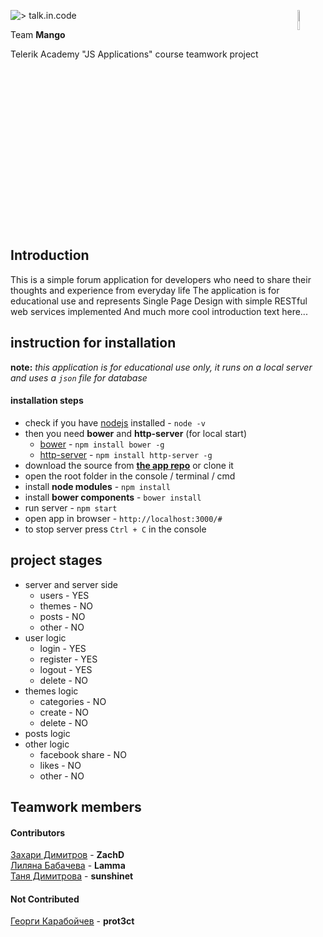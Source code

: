 ![<h1 style="font-size:30px; font-family:consolas; color:lightgrey; background-color:#24292e; padding:15px"> > talk.in.code </h1>](https://github.com/zachdimitrov/talk-in-code/blob/master/public/images/tic-header.PNG) 
<img src="https://avatars2.githubusercontent.com/u/27736291?v=3&s=200" width="9%" style="float:right">

Team **Mango**  

Telerik Academy "JS Applications" course teamwork project

<div style="clear:both"></div>

## Introduction

This is a simple forum application for developers who need to share their thoughts and experience from everyday life 
The application is for educational use and represents Single Page Design with simple RESTful web services implemented
And much more cool introduction text here...

## instruction for installation

**note:** *this application is for educational use only, it runs on a local server and uses a `json` file for database*  
#### **installation steps**

- check if you have [nodejs](https://nodejs.org/en/) installed - `node -v`
- then you need **bower** and **http-server** (for local start)
    - [bower](https://bower.io/) - `npm install bower -g`
    - [http-server](https://www.npmjs.com/package/http-server) - `npm install http-server -g`
- download the source from **[the app repo](https://github.com/mango-telerik/talk-in-code)** or clone it
- open the root folder in the console / terminal / cmd
- install **node modules** - `npm install`
- install **bower components** - `bower install`
- run server - `npm start`
- open app in browser - `http://localhost:3000/#`
- to stop server press `Ctrl + C` in the console

## project stages

- server and server side
    - users - YES
    - themes - NO
    - posts - NO
    - other - NO
- user logic
    - login - YES
    - register - YES
    - logout - YES
    - delete - NO
- themes logic
    - categories - NO
    - create - NO
    - delete - NO
- posts logic 
- other logic
    - facebook share - NO
    - likes - NO
    - other - NO

## Teamwork members

#### Contributors

[Захари Димитров](https://telerikacademy.com/Users/ZachD) - **ZachD**  
[Лиляна Бабачева](http://telerikacademy.com/Users/Lamma) - **Lamma**  
[Таня Димитрова](http://telerikacademy.com/Users/sunshinet) - **sunshinet**     

#### Not Contributed

[Георги Карабойчев](http://telerikacademy.com/Users/prot3ct) - **prot3ct**
